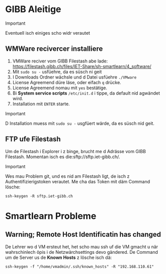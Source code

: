 # GIBB Aleitige
>[!IMPORTANT]
>Eventuell isch einiges scho widr verautet
## WMWare recivercer installiere
1. VMWare reciver vom GIBB Filestash abe lade: https://filestash.gibb.ch/files/IET-Share/sh-smartlearn/4_software/ 
2. Mit `sudo su -` usfüehre, da es süsch ni geit
3. I Downloads Ordner wächsle und d Datei usfüehre `./VMware`
4. License Agreemend düre läse, oder eifach `q` drücke. 
5. License Agreemend nomau mit `yes` bestätige.
6. Bi **System service scripts** `/etc/init.d` i tippe, da default nid agwändet wird.
7. Installation mit `ENTER` starte.
>[!Important]
>D Installation muess mit `sudo su -` usgfüert wärde, da es süsch nid geit.
## FTP ufe Filestash
Um de Filestash i Explorer i z binge, brucht me d Adrässe vom GIBB Filestash. Momentan isch es die:sftp://sftp.iet-gibb.ch/. 
>[!IMPORTANT]
>Wes mau Problem git, und es nid am Filestash ligt, de isch z Authentifizierigstoken verautet. Me cha das Token mit däm Command lösche:
> ```
>ssh-keygen -R sftp.iet-gibb.ch
> ```
# Smartlearn Probleme
## Warning; Remote Host Identificatin has changed
De Lehrer wo d VM ersteut het, het scho mau ssh uf die VM gmacht u när wahrschinlech öpis i de Netzwärchsettings devo gändered. De Command um de Server us de **Known Hosts** z lösche isch dä:
```
ssh-keygen -f "/home/vmadmin/.ssh/known_hosts" -R "192.168.110.61"
```

